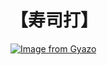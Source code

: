 # 【寿司打】 #

[![Image from Gyazo](https://i.gyazo.com/0f984ce6809838a45e23b79c2bd67060.jpg)](https://gyazo.com/0f984ce6809838a45e23b79c2bd67060)
